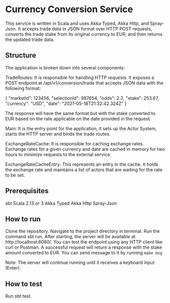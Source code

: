 # Currency Conversion Service
This service is written in Scala and uses Akka Typed, Akka Http, and Spray-Json. It accepts trade data in JSON format over HTTP POST requests, converts the trade stake from its original currency to EUR, and then returns the updated trade data.

## Structure
The application is broken down into several components:

TradeRoutes: It is responsible for handling HTTP requests. It exposes a POST endpoint at /api/v1/conversion/trade that accepts JSON data with the following format:

{
  "marketId": 123456, 
  "selectionId": 987654, 
  "odds": 2.2, 
  "stake": 253.67, 
  "currency": "USD", 
  "date": "2021-05-18T21:32:42.324Z"
}

The response will have the same format but with the stake converted to EUR based on the rate applicable on the date provided in the request.

Main: It is the entry point for the application, it sets up the Actor System, starts the HTTP server and binds the trade routes.

ExchangeRateCache: It is responsible for caching exchange rates. Exchange rates for a given currency and date are cached in memory for two hours to minimize requests to the external service.

ExchangeRateCacheEntry: This represents an entry in the cache. It holds the exchange rate and maintains a list of actors that are waiting for the rate to be set.

## Prerequisites
sbt
Scala 2.13 or 3
Akka Typed
Akka Http
Spray-Json

## How to run

Clone the repository.
Navigate to the project directory in terminal.
Run the command sbt run.
After starting, the server will be available at http://localhost:8080/. You can test the endpoint using any HTTP client like curl or Postman. A successful request will return a response with the stake amount converted to EUR.
You can send message to it by running `make msg`

Note: The server will continue running until it receives a keyboard input (Enter).

## How to test

Run sbt test.
